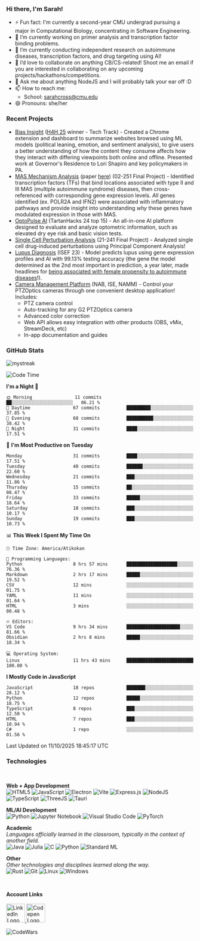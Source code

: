 <h3 align="left">Hi there, I'm Sarah!</h3>

- ⚡ Fun fact: I'm currently a second-year CMU undergrad pursuing a major in Computational Biology, concentrating in Software Engineering.
- 🔭 I’m currently working on primer analysis and transcription factor binding problems.
- 🌱 I’m currently conducting independent research on autoimmune diseases, transcription factors, and drug targeting using AI!
- 👯 I’d love to collaborate on anything CB/CS-related! Shoot me an email if you are interested in collaborating on any upcoming projects/hackathons/competitions.
- 💬 Ask me about anything NodeJS and I will probably talk your ear off :D
- 📫 How to reach me:
  - School: [sarahcross@cmu.edu](mailto:sarahcross@cmu.edu)
- 😄 Pronouns: she/her

<h3 align="left">
  Recent Projects
</h3>

- [Bias Insight](https://github.com/html1101/Bias-Insight) ([H4H 25](https://www.duq.edu/research/centers-and-institutes/grefenstette-center/hacking4humanity.php) winner - Tech Track) - Created a Chrome extension and dashboard to summarize websites browsed using ML models (political leaning, emotion, and sentiment analysis), to give users a better understanding of how the content they consume affects how they interact with differing viewpoints both online and offline. Presented work at Governor's Residence to Lori Shapiro and key policymakers in PA.
- [MAS Mechanism Analysis](https://github.com/html1101/RELI-Analysis) (paper [here](https://github.com/html1101/RELI-Analysis/blob/master/paper/Understanding_the_Mechanisms_Behind_Multiple_Autoimmune_Syndrome%20(1).pdf)) (02-251 Final Project) - Identified transcription factors (TFs) that bind locations associated with type II and III MAS (multiple autoimmune syndrome) diseases, then cross-referenced with corresponding gene expression levels. _All_ genes identified (ex. POLR2A and IFN2) were associated with inflammatory pathways and provide insight into understanding _why_ these genes have modulated expression in those with MAS.
- [OptoPulse AI](https://github.com/html1101/OctoPulse-AI) (TartanHacks 24 top 15) - An all-in-one AI platform designed to evaluate and analyze optometric information, such as elevated dry eye risk and basic vision tests.
- [Single Cell Perturbation Analysis](https://github.com/html1101/Single-Cell-Perturbation-Analysis) (21-241 Final Project) - Analyzed single cell drug-induced perturbations using Principal Component Analysis!
- [Lupus Diagnosis](https://github.com/html1101/SLE-Diagnosis) (ISEF 23) - Model predicts lupus using gene expression profiles and AI with 99.13% testing accuracy (the gene the model determined as the 2nd most important in prediction, a year later, made headlines for [being associated with female propensity to autoimmune diseases](https://arstechnica.com/science/2024/02/female-propensity-for-autoimmune-diseases-tied-to-x-chromosome-inactivation/)!).
- [Camera Management Platform](https://ptzoptics.com/cmp) (NAB, ISE, NAMM) - Control your PTZOptics cameras through one convenient desktop application! Includes:
  - PTZ camera control
  - Auto-tracking for any G2 PTZOptics camera
  - Advanced color correction
  - Web API allows easy integration with other products (OBS, vMix, StreamDeck, etc)
  - In-app documentation and guides

<h3 align="left">
  GitHub Stats
</h3>

<p align="left">

  <img src="https://github-readme-streak-stats.herokuapp.com/?user=html1101&theme=tokyonight" alt="mystreak"/>
  
  <!--START_SECTION:waka-->
![Code Time](http://img.shields.io/badge/Code%20Time-2%2C469%20hrs%2018%20mins-blue)

**I'm a Night 🦉** 

```text
🌞 Morning                11 commits          ██░░░░░░░░░░░░░░░░░░░░░░░   06.21 % 
🌆 Daytime                67 commits          █████████░░░░░░░░░░░░░░░░   37.85 % 
🌃 Evening                68 commits          ██████████░░░░░░░░░░░░░░░   38.42 % 
🌙 Night                  31 commits          ████░░░░░░░░░░░░░░░░░░░░░   17.51 % 
```
📅 **I'm Most Productive on Tuesday** 

```text
Monday                   31 commits          ████░░░░░░░░░░░░░░░░░░░░░   17.51 % 
Tuesday                  40 commits          ██████░░░░░░░░░░░░░░░░░░░   22.60 % 
Wednesday                21 commits          ███░░░░░░░░░░░░░░░░░░░░░░   11.86 % 
Thursday                 15 commits          ██░░░░░░░░░░░░░░░░░░░░░░░   08.47 % 
Friday                   33 commits          █████░░░░░░░░░░░░░░░░░░░░   18.64 % 
Saturday                 18 commits          ███░░░░░░░░░░░░░░░░░░░░░░   10.17 % 
Sunday                   19 commits          ███░░░░░░░░░░░░░░░░░░░░░░   10.73 % 
```


📊 **This Week I Spent My Time On** 

```text
🕑︎ Time Zone: America/Atikokan

💬 Programming Languages: 
Python                   8 hrs 57 mins       ███████████████████░░░░░░   76.36 % 
Markdown                 2 hrs 17 mins       █████░░░░░░░░░░░░░░░░░░░░   19.52 % 
CSV                      12 mins             ░░░░░░░░░░░░░░░░░░░░░░░░░   01.75 % 
YAML                     11 mins             ░░░░░░░░░░░░░░░░░░░░░░░░░   01.64 % 
HTML                     3 mins              ░░░░░░░░░░░░░░░░░░░░░░░░░   00.48 % 

🔥 Editors: 
VS Code                  9 hrs 34 mins       ████████████████████░░░░░   81.66 % 
Obsidian                 2 hrs 8 mins        █████░░░░░░░░░░░░░░░░░░░░   18.34 % 

💻 Operating System: 
Linux                    11 hrs 43 mins      █████████████████████████   100.00 % 
```

**I Mostly Code in JavaScript** 

```text
JavaScript               18 repos            ███████░░░░░░░░░░░░░░░░░░   28.12 % 
Python                   12 repos            █████░░░░░░░░░░░░░░░░░░░░   18.75 % 
TypeScript               8 repos             ███░░░░░░░░░░░░░░░░░░░░░░   12.50 % 
HTML                     7 repos             ███░░░░░░░░░░░░░░░░░░░░░░   10.94 % 
C#                       1 repo              ░░░░░░░░░░░░░░░░░░░░░░░░░   01.56 % 
```




 Last Updated on 11/10/2025 18:45:17 UTC
<!--END_SECTION:waka-->
</p>

<be>

<p align="left">
 <h3>Technologies</h3>
 <br>

 **Web + App Development**
 <br>
  ![HTML5](https://img.shields.io/badge/html5-%23E34F26.svg?style=for-the-badge&logo=html5&logoColor=white)
  ![JavaScript](https://img.shields.io/badge/javascript-%23323330.svg?style=for-the-badge&logo=javascript&logoColor=%23F7DF1E)
  ![Electron](https://img.shields.io/badge/-Electron-393C4B?style=for-the-badge&logo=electron)
  ![Vite](https://img.shields.io/badge/Vite-B73BFE?style=for-the-badge&logo=vite&logoColor=FFD62E)
  ![Express.js](https://img.shields.io/badge/express.js-%23404d59.svg?style=for-the-badge&logo=express&logoColor=%2361DAFB)
  ![NodeJS](https://img.shields.io/badge/node.js-6DA55F?style=for-the-badge&logo=node.js&logoColor=white)
  ![TypeScript](https://img.shields.io/badge/TypeScript-007ACC?style=for-the-badge&logo=typescript&logoColor=white)
  ![ThreeJS](https://img.shields.io/badge/ThreeJs-black?style=for-the-badge&logo=three.js&logoColor=white)
  ![Tauri](https://img.shields.io/badge/Tauri-FFC131?style=for-the-badge&logo=Tauri&logoColor=white)

 **ML/AI Development**
 <br>
  ![Python](https://img.shields.io/badge/python-3670A0?style=for-the-badge&logo=python&logoColor=ffdd54)
  ![Jupyter Notebook](https://img.shields.io/badge/jupyter-%23FA0F00.svg?style=for-the-badge&logo=jupyter&logoColor=white)
  ![Visual Studio Code](https://img.shields.io/badge/Visual%20Studio%20Code-0078d7.svg?style=for-the-badge&logo=visual-studio-code&logoColor=white)
  ![PyTorch](https://img.shields.io/badge/PyTorch-EE4C2C?style=for-the-badge&logo=pytorch&logoColor=white)

 **Academic**
 <br>
   _Languages officially learned in the classroom, typically in the context of another field._
   <br>
    ![Java](https://img.shields.io/badge/java-%23ED8B00.svg?style=for-the-badge&logo=java&logoColor=white)
    ![Julia](https://img.shields.io/badge/Julia-9558B2?style=for-the-badge&logo=julia&logoColor=white)
    ![C](https://img.shields.io/badge/C-00599C?style=for-the-badge&logo=c&logoColor=white)
    ![Python](https://img.shields.io/badge/python-3670A0?style=for-the-badge&logo=python&logoColor=ffdd54)
    ![Standard ML](https://img.shields.io/badge/Standard%20ML-f23218?style=for-the-badge&logoColor=f23218)
 
 **Other**
 <br>
 _Other technologies and disciplines learned along the way._
 <br>
  ![Rust](https://img.shields.io/badge/Rust-000000?style=for-the-badge&logo=rust&logoColor=white)
  ![Git](https://img.shields.io/badge/git-%23F05033.svg?style=for-the-badge&logo=git&logoColor=white)
  ![Linux](https://img.shields.io/badge/Linux-FCC624?style=for-the-badge&logo=linux&logoColor=black)
  ![Windows](https://img.shields.io/badge/Windows-black?style=for-the-badge&logo=windows&logoColor=0078D6)
  
  
 <br>
 
 <b>Account Links</b>
 <br>
 <br>
 <a href="https://www.linkedin.com/in/sarah-cross-0740471b6/">
   <img width="50px" alt="LinkedIn Logo" src="https://cdn-icons-png.flaticon.com/512/174/174857.png" />
 </a>
 <a href="https://codepen.io/Rainy123">
   <img height="50px" alt="Codepen Logo" src="https://img.shields.io/badge/Codepen-000000?style=for-the-badge&logo=codepen&logoColor=white" />
 </a>
 
 ![CodeWars](https://www.codewars.com/users/html123/badges/large)
 
</p>

<!--

Here are some ideas to get you started:

- 🔭 I’m currently working on ...
- 🌱 I’m currently learning ...
- 👯 I’m looking to collaborate on ...
- 🤔 I’m looking for help with ...
- 💬 Ask me about ...
- 📫 How to reach me: ...
- 😄 Pronouns: ...
- ⚡ Fun fact: ...
-->
